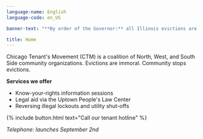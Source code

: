 ```yaml
---
language-name: English
language-code: en_US

banner-text: "**By order of the Governor:** all Illinois evictions are illegal through 9/19/20"

title: Home
---
```


Chicago Tenant's Movement (CTM) is a coalition of North, West, and South Side community organizations. Evictions are immoral. Community stops evictions.

**Services we offer**
- Know-your-rights information sessions
- Legal aid via the Uptown People's Law Center
- Reversing illegal lockouts and utility shut-offs

{% include button.html text="Call our tenant hotline" %}

_Telephone: launches September 2nd_
